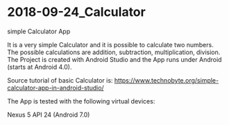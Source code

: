 # 2018-09-24_Calculator
simple Calculator App

It is a very simple Calculator and it is possible to calculate two numbers. The possible calculations are addition, subtraction, multiplication, division. The Project is created with Android Studio and the App runs under Android (starts at Android 4.0).

Source tutorial of basic Calculator is: https://www.technobyte.org/simple-calculator-app-in-android-studio/

The App is tested with the following virtual devices:

Nexus 5 API 24 (Android 7.0)
